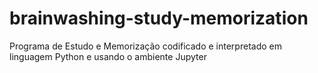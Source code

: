 # brainwashing-study-memorization
Programa de Estudo e Memorização codificado e interpretado em linguagem Python e usando o ambiente Jupyter
